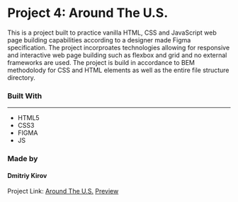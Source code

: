 # Project 4: Around The U.S.

This is a project built to practice vanilla HTML, CSS and JavaScript web page building capabilities according to a designer made Figma specification. The project incorproates technologies allowing for responsive and interactive web page building such as flexbox and grid and no external frameworks are used. The project is build in accordance to BEM methodolody for CSS and HTML elements as well as the entire file structure directory.

### Built With

---

- HTML5
- CSS3
- FIGMA
- JS

### Made by

<h4>Dmitriy Kirov</h4>

Project Link:
[Around The U.S.](https://github.com/V0rikUA/web_project_4)
[Preview](https://v0rikua.github.io/web_project_4/index.html)
